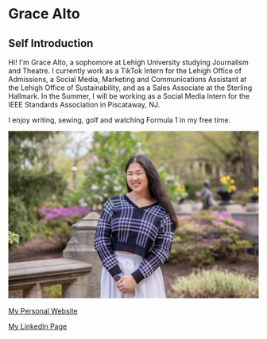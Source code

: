 # Grace Alto

## Self Introduction
Hi! I'm Grace Alto, a sophomore at Lehigh University studying Journalism and Theatre. I currently work as a TikTok Intern for the Lehigh Office of Admissions, a Social Media, Marketing and Communications Assistant at the Lehigh Office of Sustainability, and as a Sales Associate at the Sterling Hallmark. In the Summer, I will be working as a Social Media Intern for the IEEE Standards Association in Piscataway, NJ. 

I enjoy writing, sewing, golf and watching Formula 1 in my free time. 

![profilepicture](https://github.com/gracealto/gracealto.github.io/blob/main/92F97466-CE4B-47B5-88CD-174B8B621E9D_1_105_c.jpeg?raw=true)

[My Personal Website](https://gracealto.wixsite.com/gracealto)

[My LinkedIn Page](https://www.linkedin.com/in/gracealto/)


